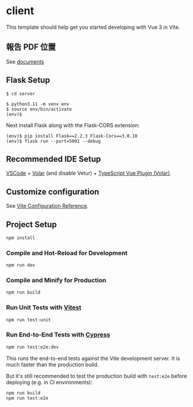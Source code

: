 # client
This template should help get you started developing with Vue 3 in Vite.

## 報告 PDF 位置
See [documents](https://github.com/ZhiRongDev/ProjectMgmt/tree/main/documents)

## Flask Setup
```
$ cd server

$ python3.11 -m venv env
$ source env/bin/activate
(env)$
```

Next install Flask along with the Flask-CORS extension:
```
(env)$ pip install Flask==2.2.3 Flask-Cors==3.0.10
(env)$ flask run --port=5001 --debug
```



## Recommended IDE Setup
[VSCode](https://code.visualstudio.com/) + [Volar](https://marketplace.visualstudio.com/items?itemName=Vue.volar) (and disable Vetur) + [TypeScript Vue Plugin (Volar)](https://marketplace.visualstudio.com/items?itemName=Vue.vscode-typescript-vue-plugin).

## Customize configuration

See [Vite Configuration Reference](https://vitejs.dev/config/).

## Project Setup

```sh
npm install
```

### Compile and Hot-Reload for Development

```sh
npm run dev
```

### Compile and Minify for Production

```sh
npm run build
```

### Run Unit Tests with [Vitest](https://vitest.dev/)

```sh
npm run test:unit
```

### Run End-to-End Tests with [Cypress](https://www.cypress.io/)

```sh
npm run test:e2e:dev
```

This runs the end-to-end tests against the Vite development server.
It is much faster than the production build.

But it's still recommended to test the production build with `test:e2e` before deploying (e.g. in CI environments):

```sh
npm run build
npm run test:e2e
```
